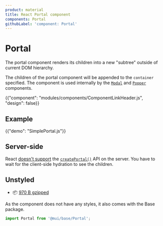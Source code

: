 ```yaml
---
product: material
title: React Portal component
components: Portal
githubLabel: 'component: Portal'
---
```


# Portal

<p class="description">The portal component renders its children into a new "subtree" outside of current DOM hierarchy.</p>

The children of the portal component will be appended to the `container` specified.
The component is used internally by the [`Modal`](/material/react-modal/) and [`Popper`](/material/react-popper/) components.

{{"component": "modules/components/ComponentLinkHeader.js", "design": false}}

## Example

{{"demo": "SimplePortal.js"}}

## Server-side

React [doesn't support](https://github.com/facebook/react/issues/13097) the [`createPortal()`](https://reactjs.org/docs/portals.html) API on the server.
You have to wait for the client-side hydration to see the children.

## Unstyled

- 📦 [970 B gzipped](https://bundlephobia.com/package/@mui/base@latest)

As the component does not have any styles, it also comes with the Base package.

```js
import Portal from '@mui/base/Portal';
```
